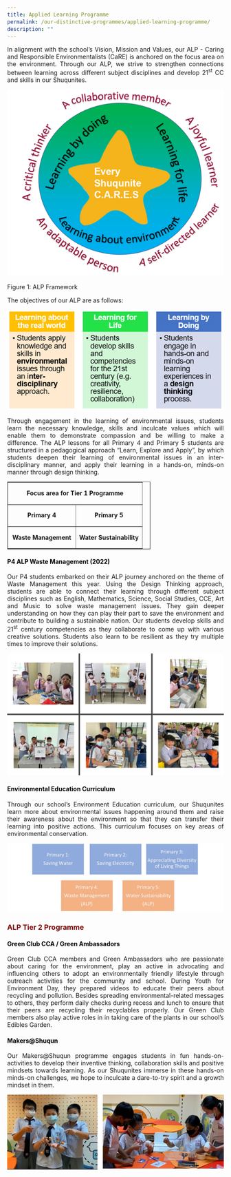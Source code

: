 ```yaml
---
title: Applied Learning Programme
permalink: /our-distinctive-programmes/applied-learning-programme/
description: ""
---
```

<p style="text-align: justify;">In alignment with the school&rsquo;s Vision, Mission and Values, our ALP - Caring and Responsible Environmentalists (CaRE) is anchored on the focus area on the environment. Through our ALP, we strive to strengthen connections between learning across different subject disciplines and develop 21<sup>st</sup> CC and skills in our Shuqunites.</p>

![](/images/ALP001.png)
<p style="text-align: justify;">Figure 1: ALP Framework</p>
<p style="text-align: justify;">The objectives of our ALP are as follows:</p>

![](/images/ALP002.png)
<p style="text-align: justify;">Through engagement in the learning of environmental issues, students learn the necessary knowledge, skills and inculcate values which will enable them to demonstrate compassion and be willing to make a difference. The ALP lessons for all Primary 4 and Primary 5 students are structured in a pedagogical approach &ldquo;Learn, Explore and Apply&rdquo;, by which students deepen their learning of environmental issues in an inter-disciplinary manner, and apply their learning in a hands-on, minds-on manner through design thinking.</p>
<table style="width: 66%;" border="1" width="66%">
<tbody>
<tr>
<td style="width: 99%; text-align: center;" colspan="2" width="100%">
<p style="text-align: center;"><strong>Focus area for Tier 1 Programme</strong></p>
</td>
</tr>
<tr>
<td style="width: 49.9355%; text-align: center;" width="48%">
<p><strong>Primary 4</strong></p>
</td>
<td style="width: 49.0645%; text-align: center;" width="51%">
<p><strong>Primary 5</strong></p>
</td>
</tr>
<tr>
<td style="width: 49.9355%; text-align: center;" width="48%">
<p><strong>Waste Management</strong></p>
</td>
<td style="width: 49.0645%; text-align: center;" width="51%">
<p><strong>Water Sustainability</strong></p>
</td>
</tr>
</tbody>
</table>
<h4 style="text-align: justify;"><span style="color: #000000;"><strong>P4 ALP Waste Management (2022)</strong></span></h4>
<p style="text-align: justify;">Our P4 students embarked on their ALP journey anchored on the theme of Waste Management this year. Using the Design Thinking approach, students are able to connect their learning through different subject disciplines such as English, Mathematics, Science, Social Studies, CCE, Art and Music to solve waste management issues. They gain deeper understanding on how they can play their part to save the environment and contribute to building a sustainable nation. Our students develop skills and 21<sup>st</sup> century competencies as they collaborate to come up with various creative solutions. Students also learn to be resilient as they try multiple times to improve their solutions.</p>

![](/images/ALP003.jpg)
<h4 style="text-align: justify;"><span style="color: #000000;"><strong>Environmental Education Curriculum</strong></span></h4>
<p style="text-align: justify;">Through our school&rsquo;s Environment Education curriculum, our Shuqunites learn more about environmental issues happening around them and raise their awareness about the environment so that they can transfer their learning into positive actions. This curriculum focuses on key areas of environmental conservation.</p>

![](/images/ALP004.jpg)
<h3 style="text-align: justify;"><strong><span style="color: #800000;">ALP Tier 2 Programme</span></strong></h3>
<h4 style="text-align: justify;"><span style="color: #000000;"><strong>Green Club CCA / Green Ambassadors</strong></span></h4>
<p style="text-align: justify;">Green Club CCA members and Green Ambassadors who are passionate about caring for the environment, play an active in advocating and influencing others to adopt an environmentally friendly lifestyle through outreach activities for the community and school. During Youth for Environment Day, they prepared videos to educate their peers about recycling and pollution. Besides spreading environmental-related messages to others, they perform daily checks during recess and lunch to ensure that their peers are recycling their recyclables properly. Our Green Club members also play active roles in in taking care of the plants in our school&rsquo;s Edibles Garden.</p>
<h4 style="text-align: justify;"><span style="color: #000000;"><strong>Makers@Shuqun</strong></span></h4>
<p style="text-align: justify;">Our Makers@Shuqun programme engages students in fun hands-on-activities to develop their inventive thinking, collaboration skills and positive mindsets towards learning. As our Shuqunites immerse in these hands-on minds-on challenges, we hope to inculcate a dare-to-try spirit and a growth mindset in them.</p>

![](/images/ALP005.jpg)